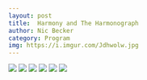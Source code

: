 ```yaml
---
layout: post
title:  Harmony and The Harmonograph
author: Nic Becker
category: Program
img: https://i.imgur.com/Jdhwolw.jpg
---
```


![](https://i.imgur.com/VyW2Mt8.gif)
![](https://i.imgur.com/W7lvxLs.jpg)
![](https://imgur.com/wFan6o8.jpg)
![](https://imgur.com/2QRj0MB.jpg)
![](https://imgur.com/Wi9BIQZ.jpg)
![](https://i.imgur.com/Jdhwolw.jpg)
